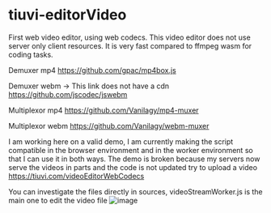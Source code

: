 # tiuvi-editorVideo
First web video editor, using web codecs. This video editor does not use server only client resources. It is very fast compared to ffmpeg wasm for coding tasks.

Demuxer mp4
https://github.com/gpac/mp4box.js

Demuxer webm -> This link does not have a cdn
https://github.com/jscodec/jswebm

Multiplexor mp4
https://github.com/Vanilagy/mp4-muxer

Multiplexor webm
https://github.com/Vanilagy/webm-muxer

I am working here on a valid demo, I am currently making the script compatible in the browser environment and in the worker environment so that I can use it in both ways. 
The demo is broken because my servers now serve the videos in parts and the code is not updated try to upload a video
https://tiuvi.com/videoEditorWebCodecs

You can investigate the files directly in sources, videoStreamWorker.js is the main one to edit the video file
![image](https://github.com/tiuvi/tiuvi-editorVideo/assets/69035383/624566ec-2643-4701-843f-38882618d911)
